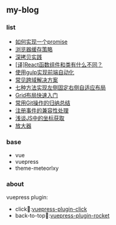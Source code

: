 ## my-blog

### list
- [如何实现一个promise](https://www.nicksonlvqq.cn/blogs/posts/2020/04/01/_07-promise.html)
- [浏览器缓存策略](https://www.nicksonlvqq.cn/blogs/posts/2020/01/20/_03-browsercache.html)
- [深拷贝实践](https://www.nicksonlvqq.cn/blogs/posts/2019/09/16/_06-clonedeep.html)
- [[译]React函数组件和类有什么不同？](https://www.nicksonlvqq.cn/blogs/posts/2019/03/28/_05-reactfuncclassdiff.html)
- [使用gulp实现前端自动化](https://www.nicksonlvqq.cn/blogs/posts/2018/11/22/_04-gulp.html)
- [常见跨域解决方案](https://www.nicksonlvqq.cn/blogs/posts/2018/11/04/_02-crossdomain.html)
- [七种方法实现左侧固定右侧自适应布局](https://www.nicksonlvqq.cn/blogs/posts/2018/10/26/_02-layout.html)
- [Grid布局快速入门](https://www.nicksonlvqq.cn/blogs/posts/2018/10/10/_01-grid.html)
- [常用Git操作的归纳总结](https://www.nicksonlvqq.cn/blogs/posts/2018/09/03/_01-git.html)
- [注册事件的兼容性处理](https://www.nicksonlvqq.cn/blogs/posts/2018/05/01/_03-eventcompatibility.html)
- [浅谈JS中的坐标获取](https://www.nicksonlvqq.cn/blogs/posts/2017/12/09/_02-getcoordinate.html)
- [放大器](https://www.nicksonlvqq.cn/blogs/posts/2017/12/06/_01-amplifier.html)


### base
- vue
- vuepress
- theme-meteorlxy

### about
vuepress plugin:
- click💖:[vuepress-plugin-click](https://github.com/lvqq/vuepress-plugin-click)
- back-to-top🚀:[vuepress-plugin-rocket](https://github.com/lvqq/vuepress-plugin-rocket)
